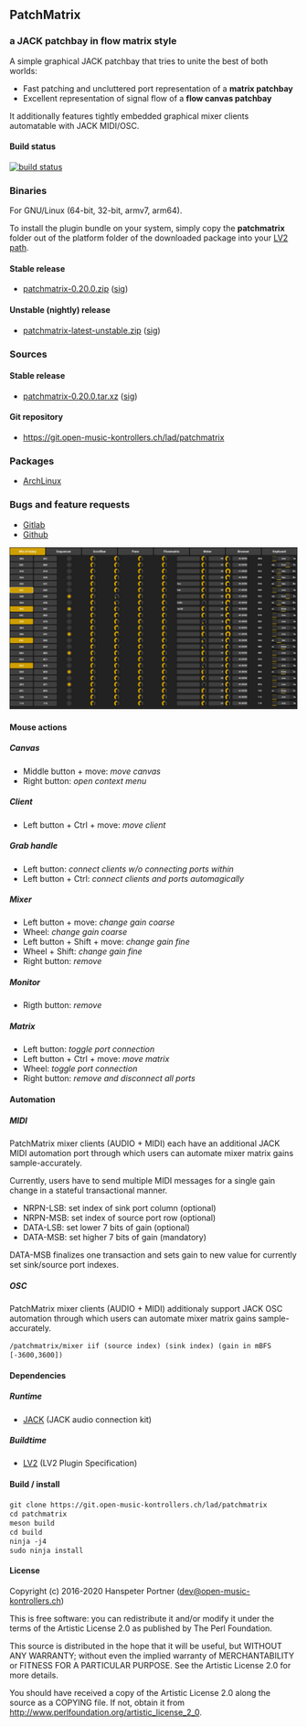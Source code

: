## PatchMatrix

### a JACK patchbay in flow matrix style

A simple graphical JACK patchbay that tries to unite the best of both worlds:

* Fast patching and uncluttered port representation of a **matrix patchbay**
* Excellent representation of signal flow of a **flow canvas patchbay**

It additionally features tightly embedded graphical mixer clients automatable
with JACK MIDI/OSC.

#### Build status

[![build status](https://gitlab.com/OpenMusicKontrollers/patchmatrix/badges/master/build.svg)](https://gitlab.com/OpenMusicKontrollers/patchmatrix/commits/master)

### Binaries

For GNU/Linux (64-bit, 32-bit, armv7, arm64).

To install the plugin bundle on your system, simply copy the __patchmatrix__
folder out of the platform folder of the downloaded package into your
[LV2 path](http://ladplug.in/pages/filesystem-hierarchy-standard.html).

#### Stable release

* [patchmatrix-0.20.0.zip](https://dl.open-music-kontrollers.ch/patchmatrix/stable/patchmatrix-0.20.0.zip) ([sig](https://dl.open-music-kontrollers.ch/patchmatrix/stable/patchmatrix-0.20.0.zip.sig))

#### Unstable (nightly) release

* [patchmatrix-latest-unstable.zip](https://dl.open-music-kontrollers.ch/patchmatrix/unstable/patchmatrix-latest-unstable.zip) ([sig](https://dl.open-music-kontrollers.ch/patchmatrix/unstable/patchmatrix-latest-unstable.zip.sig))

### Sources

#### Stable release

* [patchmatrix-0.20.0.tar.xz](https://git.open-music-kontrollers.ch/lad/patchmatrix/snapshot/patchmatrix-0.20.0.tar.xz) ([sig](https://git.open-music-kontrollers.ch/lad/patchmatrix/snapshot/patchmatrix-0.20.0.tar.xz.asc))

#### Git repository

* <https://git.open-music-kontrollers.ch/lad/patchmatrix>

### Packages

* [ArchLinux](https://www.archlinux.org/packages/community/x86_64/patchmatrix/)

### Bugs and feature requests

* [Gitlab](https://gitlab.com/OpenMusicKontrollers/patchmatrix)
* [Github](https://github.com/OpenMusicKontrollers/patchmatrix)

![Screenshot](/screenshots/screenshot_1.png)

#### Mouse actions

##### Canvas

* Middle button + move: _move canvas_
* Right button: _open context menu_

##### Client

* Left button + Ctrl + move: _move client_

##### Grab handle

* Left button: _connect clients w/o connecting ports within_
* Left button + Ctrl: _connect clients and ports automagically_

##### Mixer

* Left button + move: _change gain coarse_
* Wheel: _change gain coarse_
* Left button + Shift + move: _change gain fine_
* Wheel + Shift: _change gain fine_
* Right button: _remove_

##### Monitor

* Rigth button: _remove_

##### Matrix

* Left button: _toggle port connection_
* Left button + Ctrl + move: _move matrix_
* Wheel: _toggle port connection_
* Right button: _remove and disconnect all ports_

#### Automation

##### MIDI

PatchMatrix mixer clients (AUDIO + MIDI) each have an additional JACK MIDI
automation port through which users can automate mixer matrix gains sample-accurately.

Currently, users have to send multiple MIDI messages for a single gain change
in a stateful transactional manner.

* NRPN-LSB: set index of sink port column (optional)
* NRPN-MSB: set index of source port row (optional)
* DATA-LSB: set lower 7 bits of gain (optional)
* DATA-MSB: set higher 7 bits of gain (mandatory)

DATA-MSB finalizes one transaction and sets gain to new value for currently
set sink/source port indexes.

##### OSC

PatchMatrix mixer clients (AUDIO + MIDI) additionaly support JACK OSC
automation through which users can automate mixer matrix gains sample-accurately.

    /patchmatrix/mixer iif (source index) (sink index) (gain in mBFS [-3600,3600])

#### Dependencies

##### Runtime

* [JACK](http://jackaudio.org/) (JACK audio connection kit)

##### Buildtime

* [LV2](http://lv2plug.in) (LV2 Plugin Specification)

#### Build / install

	git clone https://git.open-music-kontrollers.ch/lad/patchmatrix
	cd patchmatrix 
	meson build
	cd build
	ninja -j4
	sudo ninja install

#### License

Copyright (c) 2016-2020 Hanspeter Portner (dev@open-music-kontrollers.ch)

This is free software: you can redistribute it and/or modify
it under the terms of the Artistic License 2.0 as published by
The Perl Foundation.

This source is distributed in the hope that it will be useful,
but WITHOUT ANY WARRANTY; without even the implied warranty of
MERCHANTABILITY or FITNESS FOR A PARTICULAR PURPOSE. See the
Artistic License 2.0 for more details.

You should have received a copy of the Artistic License 2.0
along the source as a COPYING file. If not, obtain it from
<http://www.perlfoundation.org/artistic_license_2_0>.
